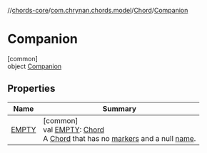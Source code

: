 //[chords-core](../../../../index.md)/[com.chrynan.chords.model](../../index.md)/[Chord](../index.md)/[Companion](index.md)

# Companion

[common]\
object [Companion](index.md)

## Properties

| Name | Summary |
|---|---|
| [EMPTY](-e-m-p-t-y.md) | [common]<br>val [EMPTY](-e-m-p-t-y.md): [Chord](../index.md)<br>A [Chord](../index.md) that has no [markers](../markers.md) and a null [name](../name.md). |
